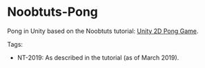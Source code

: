 # Noobtuts-Pong
Pong in Unity based on the Noobtuts tutorial: [Unity 2D Pong Game][noobtuts].

[noobtuts]: https://noobtuts.com/unity/2d-pong-game

Tags:
* NT-2019: As described in the tutorial (as of March 2019).
